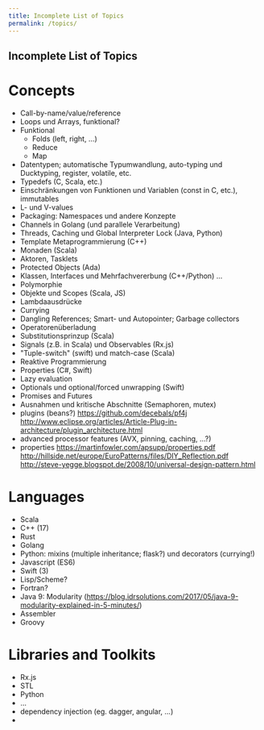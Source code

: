 ```yaml
---
title: Incomplete List of Topics
permalink: /topics/
---
```


Incomplete List of Topics
-------------------------

# Concepts
- Call-by-name/value/reference
- Loops und Arrays, funktional?
- Funktional
    - Folds (left, right, ...)
    - Reduce
    - Map
- Datentypen; automatische Typumwandlung, auto-typing und Ducktyping, register, volatile, etc.
- Typedefs (C, Scala, etc.)
- Einschränkungen von Funktionen und Variablen (const in C, etc.), immutables
- L- und V-values
- Packaging: Namespaces und andere Konzepte
- Channels in Golang (und parallele Verarbeitung)
- Threads, Caching und Global Interpreter Lock (Java, Python)
- Template Metaprogrammierung (C++)
- Monaden (Scala)
- Aktoren, Tasklets
- Protected Objects (Ada)
- Klassen, Interfaces und Mehrfachvererbung (C++/Python) ...
- Polymorphie
- Objekte und Scopes (Scala, JS)
- Lambdaausdrücke
- Currying
- Dangling References; Smart- und Autopointer; Garbage collectors
- Operatorenüberladung
- Substitutionsprinzup (Scala)
- Signals (z.B. in Scala) und Observables (Rx.js)
- "Tuple-switch" (swift) und match-case (Scala)
- Reaktive Programmierung
- Properties (C#, Swift)
- Lazy evaluation
- Optionals und optional/forced unwrapping (Swift)
- Promises and Futures
- Ausnahmen und kritische Abschnitte (Semaphoren, mutex)
- plugins (beans?) https://github.com/decebals/pf4j http://www.eclipse.org/articles/Article-Plug-in-architecture/plugin_architecture.html
- advanced processor features (AVX, pinning, caching, ...?)
- properties https://martinfowler.com/apsupp/properties.pdf http://hillside.net/europe/EuroPatterns/files/DIY_Reflection.pdf http://steve-yegge.blogspot.de/2008/10/universal-design-pattern.html

# Languages
- Scala
- C++ (17)
- Rust
- Golang
- Python: mixins (multiple inheritance; flask?) und decorators (currying!)
- Javascript (ES6)
- Swift (3)
- Lisp/Scheme?
- Fortran?
- Java 9: Modularity (https://blog.idrsolutions.com/2017/05/java-9-modularity-explained-in-5-minutes/)
- Assembler
- Groovy


# Libraries and Toolkits
- Rx.js
- STL
- Python
- ...
- dependency injection (eg. dagger, angular, ...)
- 
